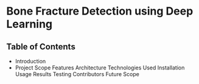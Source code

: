# Bone Fracture Detection using Deep Learning
## Table of Contents
- Introduction
- Project Scope
    Features
    Architecture
    Technologies Used
    Installation
    Usage
    Results
    Testing
    Contributors
    Future Scope
